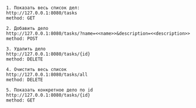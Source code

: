 ````$xslt
1. Показать весь список дел:
http://127.0.0.1:8080/tasks
method: GET
````
````$xslt
2. Добавить дело
http://127.0.0.1:8080/tasks/?name=<<name>>&description=<<description>>
method: POST
````
```$xslt
3. Удалить дело
http://127.0.0.1:8080/tasks/{id}
method: DELETE
```
````$xslt
4. Очистить весь список
http://127.0.0.1:8080/tasks/all
method: DELETE
````
````$xslt
5. Показать конкретное дело по id
http://127.0.0.1:8080/tasks/{id}
method: GET
````